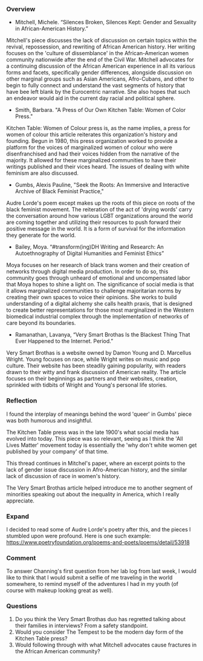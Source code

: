 ### Overview
* Mitchell, Michele. “Silences Broken, Silences Kept: Gender and Sexuality in African-American History.”

Mitchell's piece discusses the lack of discussion on certain topics within the revival, repossession, and rewriting of African American history. Her writing focuses on the 'culture of dissemblance' in the African-American women community nationwide after the end of the Civil War. Mitchell advocates for a continuing discussion of the African American experience in all its various forms and facets, specifically gender differences, alongside discussion on other marginal groups such as Asian Americans, Afro-Cubans, and other to begin to fully connect and understand the vast segments of history that have bee left blank by the Eurocentric narrative. She also hopes that such an endeavor would aid in the current day racial and political sphere. 

* Smith, Barbara. "A Press of Our Own Kitchen Table: Women of Color Press." 

Kitchen Table: Women of Colour press is, as the name implies, a press for women of colour this article reiterates this organization's history and founding. Begun in 1980, this press organization worked to provide a platform for the voices of marginalized women of colour who were disenfranchised and had their voices hidden from the narrative of the majority. It allowed for these marginalized communities to have their writings published and their vices heard. The issues of dealing with white feminism are also discussed.  

* Gumbs, Alexis Pauline, "Seek the Roots: An Immersive and Interactive Archive of Black Feminist Practice," 

Audre Lorde's poem except makes up the roots of this piece on roots of the black feminist movement. The reiteration of the act of 'drying words' carry the conversation around how various LGBT organizations around the world are coming together and utilizing their resources to push forward their positive message in the world. It is a form of survival for the information they generate for the world.

* Bailey, Moya. “#transform(ing)DH Writing and Research: An Autoethnography of Digital Humanities and Feminist Ethics” 

Moya focuses on her research of black trans women and their creation of networks through digital media production. In order to do so, this community goes through unheard of emotional and uncompensated labor that Moya hopes to shine a light on. The significance of social media is that it allows marginalized communities to challenge majoritarian norms by creating their own spaces to voice their opinions. She works to build understanding of a digital alchemy she calls health praxis, that is designed to create better representations for those most marginalized in the Western biomedical industrial complex through the implementation of networks of care beyond its boundaries. 

* Ramanathan, Lavanya, “Very Smart Brothas Is the Blackest Thing That Ever Happened to the Internet. Period.” 

Very Smart Brothas is a website owned by Damon Young and D. Marcellus Wright. Young focuses on race, while Wright writes on music and pop culture. Their website has been steadily gaining popularity, with readers drawn to their witty and frank discussion of American reality. The article focuses on their beginnings as partners and their websites, creation, sprinkled with tidbits of Wright and Young's personal life stories.
### Reflection
I found the interplay of meanings behind the word 'queer' in Gumbs' piece was both humorous and insightful.

The Kitchen Table press was in the late 1900's what social media has evolved into today. This piece was so relevant, seeing as I think the 'All Lives Matter' movement today is essentially the 'why don't white women get published by your company' of that time. 

This thread continues in Mitchel's paper, where an excerpt points to the lack of gender issue discussion in Afro-American history, and the similar lack of discussion of race in women's history. 

The Very Smart Brothas article helped introduce me to another segment of minorities speaking out about the inequality in America, which I really appreciate. 
### Expand
I decided to read some of Audre Lorde's poetry after this, and the pieces I stumbled upon were profound. Here is one such example: https://www.poetryfoundation.org/poems-and-poets/poems/detail/53918
### Comment
To answer Channing's first question from her lab log from last week, I would like to think that I would submit a selfie of me traveling in the world somewhere, to remind myself of the adventures I had in my youth (of course with makeup looking great as well). 
### Questions
1. Do you think the Very Smart Brothas duo has regretted talking about their families in interviews? From a safety standpoint.
2. Would you consider The Tempest to be the modern day form of the Kitchen Table press?
3. Would following through with what Mitchell advocates cause fractures in the African American community?
